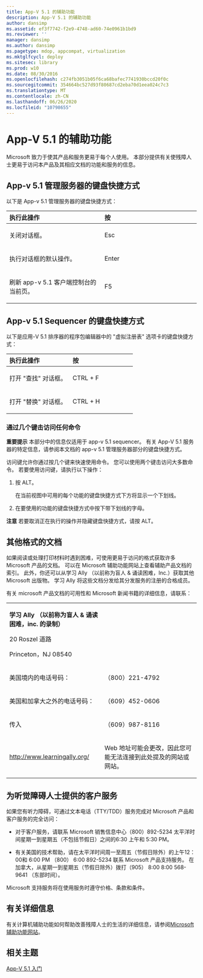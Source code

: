 ```yaml
---
title: App-V 5.1 的辅助功能
description: App-V 5.1 的辅助功能
author: dansimp
ms.assetid: ef3f7742-f2e9-4748-ad60-74e0961b1bd9
ms.reviewer: ''
manager: dansimp
ms.author: dansimp
ms.pagetype: mdop, appcompat, virtualization
ms.mktglfcycl: deploy
ms.sitesec: library
ms.prod: w10
ms.date: 08/30/2016
ms.openlocfilehash: c274fb3051b05f6ca68bafec7741930bccd20f0c
ms.sourcegitcommit: 354664bc527d93f80687cd2eba70d1eea024c7c3
ms.translationtype: MT
ms.contentlocale: zh-CN
ms.lasthandoff: 06/26/2020
ms.locfileid: "10798655"
---
```

# App-V 5.1 的辅助功能


Microsoft 致力于使其产品和服务更易于每个人使用。 本部分提供有关使残障人士更易于访问本产品及其相应文档的功能和服务的信息。

## App-v 5.1 管理服务器的键盘快捷方式


以下是 App-v 5.1 管理服务器的键盘快捷方式：

<table>
<colgroup>
<col width="50%" />
<col width="50%" />
</colgroup>
<thead>
<tr class="header">
<th align="left">执行此操作</th>
<th align="left">按</th>
</tr>
</thead>
<tbody>
<tr class="odd">
<td align="left"><p>关闭对话框。</p></td>
<td align="left"><p>Esc</p></td>
</tr>
<tr class="even">
<td align="left"><p>执行对话框的默认操作。</p></td>
<td align="left"><p>Enter</p></td>
</tr>
<tr class="odd">
<td align="left"><p>刷新 app-v 5.1 客户端控制台的当前页。</p></td>
<td align="left"><p>F5</p></td>
</tr>
</tbody>
</table>

 

## App-v 5.1 Sequencer 的键盘快捷方式


以下是应用-V 5.1 排序器的程序包编辑器中的 "虚拟注册表" 选项卡的键盘快捷方式：

<table>
<colgroup>
<col width="50%" />
<col width="50%" />
</colgroup>
<thead>
<tr class="header">
<th align="left">执行此操作</th>
<th align="left">按</th>
</tr>
</thead>
<tbody>
<tr class="odd">
<td align="left"><p>打开 "查找" 对话框。</p></td>
<td align="left"><p>CTRL + F</p></td>
</tr>
<tr class="even">
<td align="left"><p>打开 "替换" 对话框。</p></td>
<td align="left"><p>CTRL + H</p></td>
</tr>
</tbody>
</table>

 

### 通过几个键击访问任何命令

**重要提示** 本部分中的信息仅适用于 app-v 5.1 sequencer。 有关 App-V 5.1 服务器的特定信息，请参阅本文档的 app-v 5.1 管理服务器部分的键盘快捷方式。

 

访问键允许你通过按几个键来快速使用命令。 您可以使用两个键击访问大多数命令。 若要使用访问键，请执行以下操作：

1.  按 ALT。

    在当前视图中可用的每个功能的键盘快捷方式下方将显示一个下划线。

2.  在要使用的功能的键盘快捷方式中按下带下划线的字母。

**注意** 若要取消正在执行的操作并隐藏键盘快捷方式，请按 ALT。

 

## 其他格式的文档


如果阅读或处理打印材料时遇到困难，可使用更易于访问的格式获取许多 Microsoft 产品的文档。 可以在 Microsoft 辅助功能网站上查看辅助产品文档的索引。 此外，你还可以从学习 Ally （以前称为盲人 & 诵读困难，Inc.）获取其他 Microsoft 出版物。 学习 Ally 将这些文档分发给其分发服务的注册的合格成员。

有关 microsoft 产品文档的可用性和 Microsoft 新闻书籍的详细信息，请联系：

<table>
<colgroup>
<col width="50%" />
<col width="50%" />
</colgroup>
<tbody>
<tr class="odd">
<td align="left"><p><strong>学习 Ally （以前称为盲人 &amp; 诵读困难，inc. 的录制）</strong></p>
<p>20 Roszel 道路</p>
<p>Princeton，NJ 08540</p></td>
<td align="left"><p></p></td>
</tr>
<tr class="even">
<td align="left"><p>美国境内的电话号码：</p></td>
<td align="left"><p>（800）221-4792</p></td>
</tr>
<tr class="odd">
<td align="left"><p>美国和加拿大之外的电话号码：</p></td>
<td align="left"><p>（609）452-0606</p></td>
</tr>
<tr class="even">
<td align="left"><p>传入</p></td>
<td align="left"><p>（609）987-8116</p></td>
</tr>
<tr class="odd">
<td align="left"><p><a href="https://go.microsoft.com/fwlink/?linkid=239" data-raw-source="[http://www.learningally.org/](https://go.microsoft.com/fwlink/?linkid=239)">http://www.learningally.org/</a></p></td>
<td align="left"><p>Web 地址可能会更改，因此您可能无法连接到此处提及的网站或网站。</p></td>
</tr>
</tbody>
</table>

 

## 为听觉障碍人士提供的客户服务


如果您有听力障碍，可通过文本电话（TTY/TDD）服务完成对 Microsoft 产品和客户服务的完全访问：

-   对于客户服务，请联系 Microsoft 销售信息中心（800）892-5234 太平洋时间星期一到星期五（不包括节假日）之间的6:30 上午和 5:30 PM。

-   有关美国的技术帮助，请在太平洋时间周一至周五（节假日除外）的上午12：00和 6:00 PM （800） 6:00 892-5234 联系 Microsoft 产品支持服务。 在加拿大，从星期一到星期五（节假日除外）拨打（905） 8:00 8:00 568-9641 （东部时间）。

Microsoft 支持服务将在使用服务时遵守价格、条款和条件。

## 有关详细信息


有关计算机辅助功能如何帮助改善残障人士的生活的详细信息，请参阅[Microsoft 辅助功能网站](https://go.microsoft.com/fwlink/?linkid=8431)。

## 相关主题


[App-V 5.1 入门](getting-started-with-app-v-51.md)

 

 





